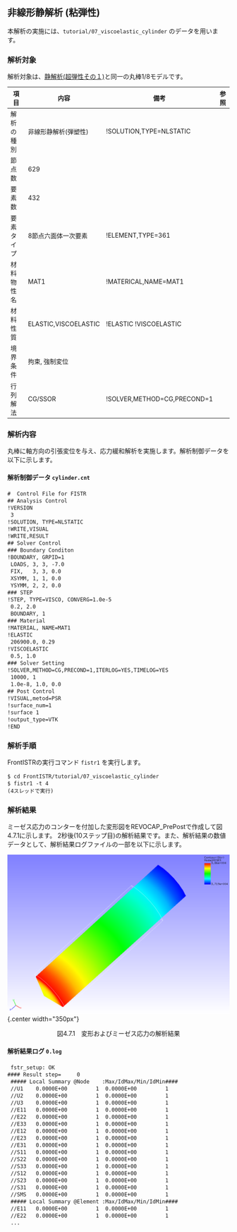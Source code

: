 ## 非線形静解析 (粘弾性)

本解析の実施には、`tutorial/07_viscoelastic_cylinder` のデータを用います。

### 解析対象

解析対象は、[静解析(超弾性その１)](tutorial_03.md)と同一の丸棒1/8モデルです。


 | 項目       | 内容                 | 備考                        | 参照 |
 |------------|----------------------|-----------------------------|------|
 | 解析の種別 | 非線形静解析(弾塑性) | !SOLUTION,TYPE=NLSTATIC     |      |
 | 節点数     | 629                  |                             |      |
 | 要素数     | 432                  |                             |      |
 | 要素タイプ | 8節点六面体一次要素  | !ELEMENT,TYPE=361           |      |
 | 材料物性名 | MAT1                 | !MATERICAL,NAME=MAT1        |      |
 | 材料性質   | ELASTIC,VISCOELASTIC | !ELASTIC    !VISCOELASTIC   |      |
 | 境界条件   | 拘束, 強制変位       |                             |      |
 | 行列解法   | CG/SSOR              | !SOLVER,METHOD=CG,PRECOND=1 |      | 

### 解析内容

丸棒に軸方向の引張変位を与え、応力緩和解析を実施します。解析制御データを以下に示します。

#### 解析制御データ `cylinder.cnt`

```
#  Control File for FISTR
## Analysis Control
!VERSION
 3
!SOLUTION, TYPE=NLSTATIC
!WRITE,VISUAL
!WRITE,RESULT
## Solver Control
### Boundary Conditon
!BOUNDARY, GRPID=1
 LOADS, 3, 3, -7.0
 FIX,   3, 3, 0.0
 XSYMM, 1, 1, 0.0
 YSYMM, 2, 2, 0.0
### STEP
!STEP, TYPE=VISCO, CONVERG=1.0e-5
 0.2, 2.0
 BOUNDARY, 1
### Material
!MATERIAL, NAME=MAT1
!ELASTIC
 206900.0, 0.29
!VISCOELASTIC
 0.5, 1.0
### Solver Setting
!SOLVER,METHOD=CG,PRECOND=1,ITERLOG=YES,TIMELOG=YES
 10000, 1
 1.0e-8, 1.0, 0.0
## Post Control
!VISUAL,metod=PSR
!surface_num=1
!surface 1
!output_type=VTK
!END
```

### 解析手順

FrontISTRの実行コマンド `fistr1` を実行します。

```
$ cd FrontISTR/tutorial/07_viscoelastic_cylinder
$ fistr1 -t 4
(4スレッドで実行)
```

### 解析結果

ミーゼス応力のコンターを付加した変形図をREVOCAP_PrePostで作成して図4.7.1に示します。
2秒後(10ステップ目)の解析結果です。また、解析結果の数値データとして、解析結果ログファイルの一部を以下に示します。

![変形およびミーゼス応力の解析結果](./media/tutorial07_01.png){.center width="350px"}
<div style="text-align: center;">
図4.7.1　変形およびミーゼス応力の解析結果
</div>

#### 解析結果ログ `0.log`

```
 fstr_setup: OK
#### Result step=     0
 ##### Local Summary @Node    :Max/IdMax/Min/IdMin####
 //U1    0.0000E+00         1  0.0000E+00         1
 //U2    0.0000E+00         1  0.0000E+00         1
 //U3    0.0000E+00         1  0.0000E+00         1
 //E11   0.0000E+00         1  0.0000E+00         1
 //E22   0.0000E+00         1  0.0000E+00         1
 //E33   0.0000E+00         1  0.0000E+00         1
 //E12   0.0000E+00         1  0.0000E+00         1
 //E23   0.0000E+00         1  0.0000E+00         1
 //E31   0.0000E+00         1  0.0000E+00         1
 //S11   0.0000E+00         1  0.0000E+00         1
 //S22   0.0000E+00         1  0.0000E+00         1
 //S33   0.0000E+00         1  0.0000E+00         1
 //S12   0.0000E+00         1  0.0000E+00         1
 //S23   0.0000E+00         1  0.0000E+00         1
 //S31   0.0000E+00         1  0.0000E+00         1
 //SMS   0.0000E+00         1  0.0000E+00         1
 ##### Local Summary @Element :Max/IdMax/Min/IdMin####
 //E11   0.0000E+00         1  0.0000E+00         1
 //E22   0.0000E+00         1  0.0000E+00         1
 ...
```
